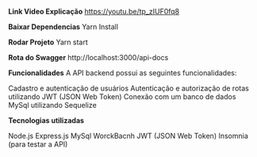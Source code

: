 **Link Video Explicação**
https://youtu.be/tp_zIUF0fq8

**Baixar Dependencias**
Yarn Install

**Rodar Projeto**
Yarn start

**Rota do Swagger**
http://localhost:3000/api-docs

**Funcionalidades**
A API backend possui as seguintes funcionalidades:

Cadastro e autenticação de usuários
Autenticação e autorização de rotas utilizando JWT (JSON Web Token)
Conexão com um banco de dados MySql utilizando Sequelize

**Tecnologias utilizadas**

Node.js
Express.js
MySql
WorckBacnh
JWT (JSON Web Token)
Insomnia (para testar a API)
